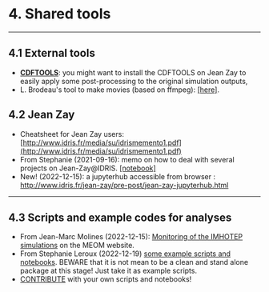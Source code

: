 # 4. Shared tools

---
## 4.1 External tools
*  __[CDFTOOLS](https://github.com/meom-group/CDFTOOLS)__: you might want to install the CDFTOOLS on Jean Zay to easily apply some post-processing to the original simulation outputs,
*  L. Brodeau's tool to make movies (based on ffmpeg): [[here]](https://github.com/brodeau/climporn/tree/master/ffmpeg).

## 4.2 Jean Zay
* Cheatsheet for Jean Zay users:  [http://www.idris.fr/media/su/idrismemento1.pdf](http://www.idris.fr/media/su/idrismemento1.pdf)
*  From Stephanie (2021-09-16): memo on how to deal with several projects on Jean-Zay@IDRIS. [[notebook]](https://github.com/imhotep-project/imhotep-project-on-github/blob/main/DOCS/memo-multiprojets-jeanzay.md)
* New! (2022-12-15): a jupyterhub accessible from browser : http://www.idris.fr/jean-zay/pre-post/jean-zay-jupyterhub.html
---
## 4.3 Scripts and example codes for analyses
* From Jean-Marc Molines (2022-12-15): [Monitoring of the IMHOTEP simulations](https://ige-meom-drakkar.u-ga.fr/DRAKKAR/eORCA025.L75/) on the MEOM website.
* From Stephanie Leroux (2022-12-19) [some example scripts and notebooks](https://github.com/imhotep-project/studimhotep). BEWARE that it is not mean to be a clean and stand alone package at this stage! Just take it as example scripts.
* [CONTRIBUTE](https://doc-imhotep.readthedocs.io/en/latest/5-Contribute.html) with your own scripts and notebooks!
